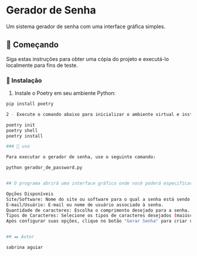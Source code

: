 # Gerador de Senha

Um sistema gerador de senha com uma interface gráfica simples.

## 🚀 Começando

Siga estas instruções para obter uma cópia do projeto e executá-lo localmente para fins de teste.

### 🔧 Instalação
1. Instale o Poetry em seu ambiente Python:

```bash
pip install poetry

2 - Execute o comando abaixo para inicializar o ambiente virtual e instalar as dependências:

poetry init
poetry shell
poetry install

### 🔧 uso

Para executar o gerador de senha, use o seguinte comando:

python gerador_de_password.py


## O programa abrirá uma interface gráfica onde você poderá especificar as opções desejadas para a senha.

Opções Disponíveis
Site/Software: Nome do site ou software para o qual a senha está sendo gerada.
E-mail/Usuário: E-mail ou nome de usuário associado à senha.
Quantidade de caracteres: Escolha o comprimento desejado para a senha.
Tipos de Caracteres: Selecione os tipos de caracteres desejados (maiúsculas, minúsculas, números, caracteres especiais).
Após configurar suas opções, clique no botão "Gerar Senha" para criar uma senha aleatória.


## ✒️ Autor

sabrina aguiar


